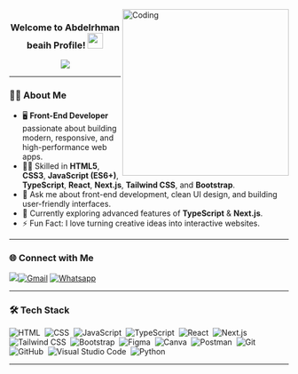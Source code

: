 <img align="right" alt="Coding" width="300" src="https://user-images.githubusercontent.com/77529535/104816402-097a5f80-5843-11eb-9d83-deadb3bb212c.gif">

<h3 align="center">
  Welcome to Abdelrhman beaih Profile! <img src="https://media.giphy.com/media/hvRJCLFzcasrR4ia7z/giphy.gif" width="28">
</h3>

<p align="center">
  <a href="https://github.com/DenverCoder1/readme-typing-svg">
    <img src="https://readme-typing-svg.herokuapp.com/?lines=Front-End%20Developer;React%20%7C%20Next.js%20%7C%20TypeScript;Always%20learning%20new%20things&font=Fira%20Code&center=true&width=500&height=45&color=00DF67&vCenter=true&size=22">
  </a>
</p>

---

### 👨‍💻 About Me
- 🖥️ **Front-End Developer** passionate about building modern, responsive, and high-performance web apps.  
- 👨‍💻 Skilled in **HTML5**, **CSS3**, **JavaScript (ES6+)**, **TypeScript**, **React**, **Next.js**, **Tailwind CSS**, and **Bootstrap**.  
- 💬 Ask me about front-end development, clean UI design, and building user-friendly interfaces.  
- 🚀 Currently exploring advanced features of **TypeScript** & **Next.js**.  
- ⚡ Fun Fact: I love turning creative ideas into interactive websites.  

---

### 🌐 Connect with Me

<a href="https://www.linkedin.com/in/abdelrhman-beaih/" target="_blank"><img src="https://img.shields.io/badge/-Abdelrhman%20Beaih-0077B5?style=for-the-badge&logo=Linkedin&logoColor=white"/>[![Gmail](https://img.shields.io/badge/-Gmail-D14836?style=for-the-badge&logo=gmail&logoColor=white)](mailto:abdobeaih43@gmail.com)
[![Whatsapp](https://img.shields.io/badge/-Whatsapp-075e54?style=for-the-badge&logo=Whatsapp&logoColor=white)](https://api.whatsapp.com/send?phone=201142628174)

---

### 🛠 Tech Stack
![HTML](https://img.shields.io/badge/-HTML-05122A?style=flat&logo=HTML5)&nbsp;
![CSS](https://img.shields.io/badge/-CSS-05122A?style=flat&logo=CSS3&logoColor=1572B6)&nbsp;
![JavaScript](https://img.shields.io/badge/-JavaScript-05122A?style=flat&logo=javascript)&nbsp;
![TypeScript](https://img.shields.io/badge/-TypeScript-05122A?style=flat&logo=typescript)&nbsp;
![React](https://img.shields.io/badge/-React-05122A?style=flat&logo=react)&nbsp;
![Next.js](https://img.shields.io/badge/-Next.js-05122A?style=flat&logo=next.js)&nbsp;
![Tailwind CSS](https://img.shields.io/badge/-Tailwind%20CSS-05122A?style=flat&logo=tailwind-css)&nbsp;
![Bootstrap](https://img.shields.io/badge/-Bootstrap-05122A?style=flat&logo=bootstrap)&nbsp;
![Figma](https://img.shields.io/badge/-Figma-05122A?style=flat&logo=figma)&nbsp;
![Canva](https://img.shields.io/badge/-Canva-05122A?style=flat&logo=canva)&nbsp;
![Postman](https://img.shields.io/badge/-Postman-05122A?style=flat&logo=postman)&nbsp;
![Git](https://img.shields.io/badge/-Git-05122A?style=flat&logo=git)&nbsp;
![GitHub](https://img.shields.io/badge/-GitHub-05122A?style=flat&logo=github)&nbsp;
![Visual Studio Code](https://img.shields.io/badge/-VS%20Code-05122A?style=flat&logo=visual-studio-code&logoColor=007ACC)&nbsp;
![Python](https://img.shields.io/badge/-Python-05122A?style=flat&logo=python)&nbsp;

---


